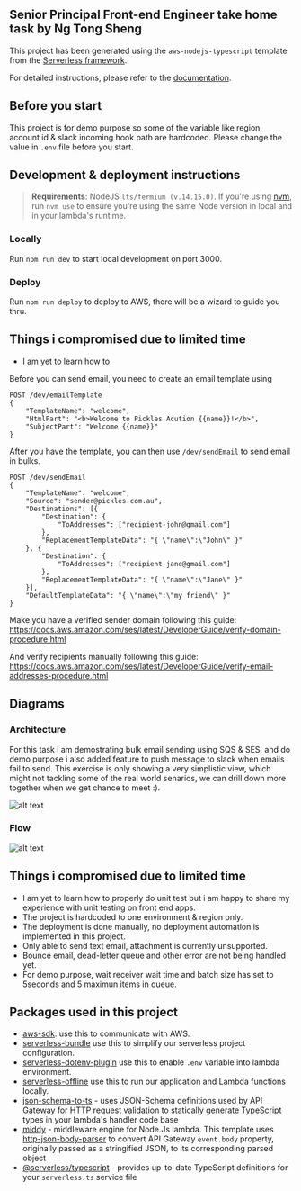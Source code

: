 ## Senior Principal Front-end Engineer take home task by Ng Tong Sheng

This project has been generated using the `aws-nodejs-typescript` template from the [Serverless framework](https://www.serverless.com/).

For detailed instructions, please refer to the [documentation](https://www.serverless.com/framework/docs/providers/aws/).

## Before you start

This project is for demo purpose so some of the variable like region, account id & slack incoming hook path are hardcoded. Please change the value in `.env` file before you start.

## Development & deployment instructions

> **Requirements**: NodeJS `lts/fermium (v.14.15.0)`. If you're using [nvm](https://github.com/nvm-sh/nvm), run `nvm use` to ensure you're using the same Node version in local and in your lambda's runtime.

### Locally

Run `npm run dev` to start local development on port 3000.

### Deploy

Run `npm run deploy` to deploy to AWS, there will be a wizard to guide you thru.

## Things i compromised due to limited time
- I am yet to learn how to 

Before you can send email, you need to create an email template using 
```
POST /dev/emailTemplate
{
    "TemplateName": "welcome",
    "HtmlPart": "<b>Welcome to Pickles Acution {{name}}!</b>",
    "SubjectPart": "Welcome {{name}}"
}
```

After you have the template, you can then use `/dev/sendEmail` to send email in bulks.
```
POST /dev/sendEmail
{
    "TemplateName": "welcome",
    "Source": "sender@pickles.com.au",
    "Destinations": [{
        "Destination": {
            "ToAddresses": ["recipient-john@gmail.com"]
        },
        "ReplacementTemplateData": "{ \"name\":\"John\" }"
    }, {
        "Destination": {
            "ToAddresses": ["recipient-jane@gmail.com"]
        },
        "ReplacementTemplateData": "{ \"name\":\"Jane\" }"
    }],
    "DefaultTemplateData": "{ \"name\":\"my friend\" }"
}

```
Make you have a verified sender domain following this guide:
https://docs.aws.amazon.com/ses/latest/DeveloperGuide/verify-domain-procedure.html

And verify recipients manually following this guide:
https://docs.aws.amazon.com/ses/latest/DeveloperGuide/verify-email-addresses-procedure.html

## Diagrams

### Architecture
For this task i am demostrating bulk email sending using SQS & SES, and do demo purpose i also added feature to push message to slack when emails fail to send. This exercise is only showing a very simplistic view, which might not tackling some of the real world senarios, we can drill down more together when we get chance to meet :).

![alt text](https://pickles-auction-images.s3.ap-southeast-1.amazonaws.com/diagram-1.png)

### Flow
![alt text](https://pickles-auction-images.s3.ap-southeast-1.amazonaws.com/diagram-2.png)

## Things i compromised due to limited time
- I am yet to learn how to properly do unit test but i am happy to share my experience with unit testing on front end apps.
- The project is hardcoded to one environment & region only.
- The deployment is done manually, no deployment automation is implemented in this project.
- Only able to send text email, attachment is currently unsupported.
- Bounce email, dead-letter queue and other error are not being handled yet.
- For demo purpose, wait receiver wait time and batch size has set to 5seconds and 5 maximun items in queue.

## Packages used in this project

- [aws-sdk](https://www.npmjs.com/package/aws-sdk): use this to communicate with AWS.
- [serverless-bundle](https://www.npmjs.com/package/serverless-bundle) use this to simplify our serverless project configuration.
- [serverless-dotenv-plugin](https://www.npmjs.com/package/serverless-dotenv-plugin) use this to enable `.env` variable into lambda environment.
- [serverless-offline](https://www.npmjs.com/package/serverless-offline) use this to run our application and Lambda functions locally.
- [json-schema-to-ts](https://github.com/ThomasAribart/json-schema-to-ts) - uses JSON-Schema definitions used by API Gateway for HTTP request validation to statically generate TypeScript types in your lambda's handler code base
- [middy](https://github.com/middyjs/middy) - middleware engine for Node.Js lambda. This template uses [http-json-body-parser](https://github.com/middyjs/middy/tree/master/packages/http-json-body-parser) to convert API Gateway `event.body` property, originally passed as a stringified JSON, to its corresponding parsed object
- [@serverless/typescript](https://github.com/serverless/typescript) - provides up-to-date TypeScript definitions for your `serverless.ts` service file

